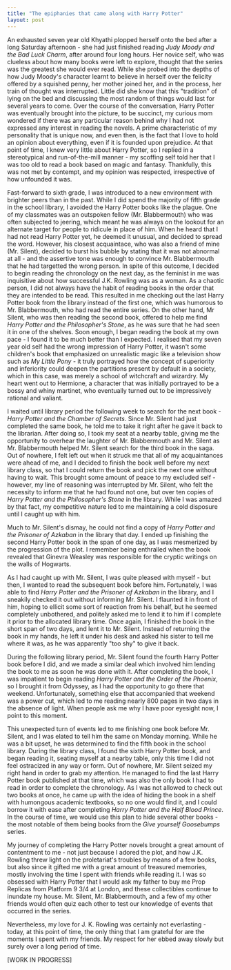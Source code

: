 ```yaml
---
title: "The epiphanies that came along with Harry Potter"
layout: post
---
```


An exhausted seven year old Khyathi plopped herself onto the bed after a long Saturday afternoon - she had just finished reading *Judy Moody and the Bad Luck Charm*, after around four long hours. Her novice self, who was clueless about how many books were left to explore, thought that the series was the greatest she would ever read. While she probed into the depths of how Judy Moody's character learnt to believe in herself over the felicity offered by a squished penny, her mother joined her, and in the process, her train of thought was interrupted. Little did she know that this "tradition" of lying on the bed and discussing the most random of things would last for several years to come. Over the course of the conversation, Harry Potter was eventually brought into the picture, to be succinct, my curious mom wondered if there was any particular reason behind why I had not expressed any interest in reading the novels. A prime characteristic of my personality that is unique now, and even then, is the fact that I love to hold an opinion about everything, even if it is founded upon prejudice. At that point of time, I knew very little about Harry Potter, so I replied in a stereotypical and run-of-the-mill manner - my scoffing self told her that I was too old to read a book based on magic and fantasy. Thankfully, this was not met by contempt, and my opinion was respected, irrespective of how unfounded it was.

Fast-forward to sixth grade, I was introduced to a new environment with brighter peers than in the past. While I did spend the majority of fifth grade in the school library, I avoided the Harry Potter books like the plague. One of my classmates was an outspoken fellow (Mr. Blabbermouth) who was often subjected to jeering, which meant he was always on the lookout for an alternate target for people to ridicule in place of him. When he heard that I had not read Harry Potter yet, he deemed it unusual, and decided to spread the word. However, his closest acquaintace, who was also a friend of mine (Mr. Silent), decided to burst his bubble by stating that it was not abnormal at all - and the assertive tone was enough to convince Mr. Blabbermouth that he had targetted the wrong person. In spite of this outcome, I decided to begin reading the chronology on the next day, as the feminist in me was inquisitive about how successful J.K. Rowling was as a woman. As a chaotic person, I did not always have the habit of reading books in the order that they are intended to be read. This resulted in me checking out the last Harry Potter book from the library instead of the first one, which was humorous to Mr. Blabbermouth, who had read the entire series. On the other hand, Mr Silent, who was then reading the second book, offered to help me find *Harry Potter and the Philosopher's Stone*, as he was sure that he had seen it in one of the shelves. Soon enough, I began reading the book at my own pace - I found it to be much better than I expected. I realised that my seven year old self had the wrong impression of Harry Potter, it wasn't some children's book that emphasized on unrealistic magic like a television show such as *My Little Pony* - it truly portrayed how the concept of superiority and inferiority could deepen the partitions present by default in a society, which in this case, was merely a school of witchcraft and wizardry. My heart went out to Hermione, a character that was initially portrayed to be a bossy and whiny martinet, who eventually turned out to be impressively rational and valiant. 

I waited until library period the following week to search for the next book - *Harry Potter and the Chamber of Secrets*. Since Mr. Silent had just completed the same book, he told me to take it right after he gave it back to the librarian. After doing so, I took my seat at a nearby table, giving me the opportunity to overhear the laughter of Mr. Blabbermouth and Mr. Silent as Mr. Blabbermouth helped Mr. Silent search for the third book in the saga. Out of nowhere, I felt left out when it struck me that all of my acquaintances were ahead of me, and I decided to finish the book well before my next library class, so that I could return the book and pick the next one without having to wait. This brought some amount of peace to my excluded self - however, my line of reasoning was interrupted by Mr. Silent, who felt the necessity to inform me that he had found not one, but over ten copies of *Harry Potter and the Philosopher's Stone* in the library. While I was amazed by that fact, my competitive nature led to me maintaining a cold disposure until I caught up with him. 

Much to Mr. Silent's dismay, he could not find a copy of *Harry Potter and the Prisoner of Azkaban* in the library that day. I ended up finishing the second Harry Potter book in the span of one day, as I was mesmerized by the progression of the plot. I remember being enthralled when the book revealed that Ginevra Weasley was responsible for the cryptic writings on the walls of Hogwarts. 

As I had caught up with Mr. Silent, I was quite pleased with myself - but then, I wanted to read the subsequent book before him. Fortunately, I was able to find *Harry Potter and the Prisoner of Azkaban* in the library, and I sneakily checked it out without informing Mr. Silent. I flaunted it in front of him, hoping to ellicit some sort of reaction from his behalf, but he seemed completely unbothered, and politely asked me to lend it to him if I complete it prior to the allocated library time. Once again, I finished the book in the short span of two days, and lent it to Mr. Silent. Instead of returning the book in my hands, he left it under his desk and asked his sister to tell me where it was, as he was apparently "too shy" to give it back. 

During the following library period, Mr. Silent found the fourth Harry Potter book before I did, and we made a similar deal which involved him lending the book to me as soon he was done with it. After completing the book, I was impatient to begin reading *Harry Potter and the Order of the Phoenix*, so I brought it from Odyssey, as I had the opportunity to go there that weekend. Unfortunately, something else that accompanied that weekend was a power cut, which led to me reading nearly 800 pages in two days in the absence of light. When people ask me why I have poor eyesight now, I point to this moment. 

This unexpected turn of events led to me finishing one book before Mr. Silent, and I was elated to tell him the same on Monday morning. While he was a bit upset, he was determined to find the fifth book in the school library. During the library class, I found the sixth Harry Potter book, and began reading it, seating myself at a nearby table, only this time I did not feel ostracized in any way or form. Out of nowhere, Mr. Silent seized my right hand in order to grab my attention. He managed to find the last Harry Potter book published at that time, which was also the only book I had to read in order to complete the chronology. As I was not allowed to check out two books at once, he came up with the idea of hiding the book in a shelf with humongous academic textbooks, so no one would find it, and I could borrow it with ease after completing *Harry Potter and the Half Blood Prince*. In the course of time, we would use this plan to hide several other books - the most notable of them being books from the *Give yourself Goosebumps* series.

My journey of completing the Harry Potter novels brought a great amount of contentment to me - not just because I adored the plot, and how J.K. Rowling threw light on the proletariat's troubles by means of a few books, but also since it gifted me with a great amount of treasured memories, mostly involving the time I spent with friends while reading it. I was so obsessed with Harry Potter that I would ask my father to buy me Prop Replicas from Platform 9 3/4 at London, and these collectibles continue to inundate my house. Mr. Silent, Mr. Blabbermouth, and a few of my other friends would often quiz each other to test our knowledge of events that occurred in the series. 

Nevertheless, my love for J. K. Rowling was certainly not everlasting - today, at this point of time, the only thing that I am grateful for are the moments I spent with my friends. My respect for her ebbed away slowly but surely over a long period of time.

[WORK IN PROGRESS]





